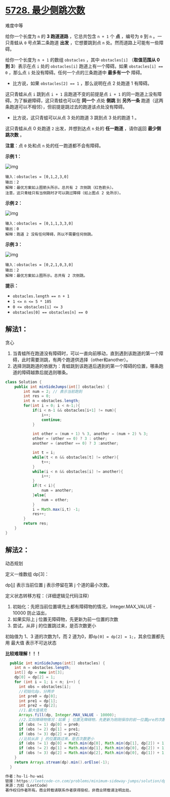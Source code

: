 # [5728. 最少侧跳次数](https://leetcode-cn.com/problems/minimum-sideway-jumps/)

难度中等

给你一个长度为 `n` 的 **3 跑道道路** ，它总共包含 `n + 1` 个 **点** ，编号为 `0` 到 `n` 。一只青蛙从 `0` 号点第二条跑道 **出发** ，它想要跳到点 `n` 处。然而道路上可能有一些障碍。

给你一个长度为 `n + 1` 的数组 `obstacles` ，其中 `obstacles[i]` （**取值范围从 0 到 3**）表示在点 `i` 处的 `obstacles[i]` 跑道上有一个障碍。如果 `obstacles[i] == 0` ，那么点 `i` 处没有障碍。任何一个点的三条跑道中 **最多有一个** 障碍。

- 比方说，如果 `obstacles[2] == 1` ，那么说明在点 2 处跑道 1 有障碍。

这只青蛙从点 `i` 跳到点 `i + 1` 且跑道不变的前提是点 `i + 1` 的同一跑道上没有障碍。为了躲避障碍，这只青蛙也可以在 **同一个** 点处 **侧跳** 到 **另外一条** 跑道（这两条跑道可以不相邻），但前提是跳过去的跑道该点处没有障碍。

- 比方说，这只青蛙可以从点 3 处的跑道 3 跳到点 3 处的跑道 1 。

这只青蛙从点 0 处跑道 `2` 出发，并想到达点 `n` 处的 **任一跑道** ，请你返回 **最少侧跳次数** 。

**注意**：点 `0` 处和点 `n` 处的任一跑道都不会有障碍。

 

**示例 1：**

![img](https://assets.leetcode.com/uploads/2021/03/25/ic234-q3-ex1.png)

```
输入：obstacles = [0,1,2,3,0]
输出：2 
解释：最优方案如上图箭头所示。总共有 2 次侧跳（红色箭头）。
注意，这只青蛙只有当侧跳时才可以跳过障碍（如上图点 2 处所示）。
```

**示例 2：**

![img](https://assets.leetcode.com/uploads/2021/03/25/ic234-q3-ex2.png)

```
输入：obstacles = [0,1,1,3,3,0]
输出：0
解释：跑道 2 没有任何障碍，所以不需要任何侧跳。
```

**示例 3：**

![img](https://assets.leetcode.com/uploads/2021/03/25/ic234-q3-ex3.png)

```
输入：obstacles = [0,2,1,0,3,0]
输出：2
解释：最优方案如上图所示。总共有 2 次侧跳。
```

 

**提示：**

- `obstacles.length == n + 1`
- `1 <= n <= 5 * 105`
- `0 <= obstacles[i] <= 3`
- `obstacles[0] == obstacles[n] == 0`



## 解法1：

贪心

1. 当青蛙所在跑道没有障碍时，可以一直向前移动，直到遇到该跑道的第一个障碍，此时需要测跳，有两个跑道供选择（other和another）。
2. 选择测跳跑道的依据为：青蛙跳到该跑道后遇到的第一个障碍的位置，哪条跑道的障碍越靠后就选则哪条。

```java
class Solution {
    public int minSideJumps(int[] obstacles) {
        int num = 2; // 表示当前跑到
        int res = 0;
        int n = obstacles.length;
        for(int i = 0; i < n-1;){
            if(i < n-1 && obstacles[i+1] != num){
                i++;
                continue;
            }
            
            int other = (num + 1) % 3, another = (num + 2) % 3;
            other = (other == 0) ? 3 : other;
            another = (another == 0) ? 3 :another;

            int t = i;
            while(t < n && obstacles[t] != other){
                t++;
            }
            while(i < n && obstacles[i] != another){
                i++;
            }
            if(t < i){
                num = another;
            }else{
                num = other;
            }
            i = Math.max(i,t) -1;
            res++;
        }
        return res;
    }
}
```

## 解法2：

动态规划

定义一维数组 dp[3]：

dp[j] 表示当前位置 j 表示停留在第 j 个道的最小次数。

定义状态转移方程：（详细逻辑见代码注释）

1. 初始化：先把当前位置填充上都有障碍物的情况，Integer.MAX_VALUE - 10000 防止溢出，
2. 如果实际上 j 位置无障碍物，先更新为前一位置的次数
3. 尝试，从非 j 的位置跳过来，是否次数更小

初始值为 1、3 道的次数为1，而 2 道为0，即`dp[0] = dp[2] = 1;`，其余位置都先用 最大值 表示不可达状态

**比较难理解！！！**

```java
  public int minSideJumps(int[] obstacles) {
    int n = obstacles.length;
    int[] dp = new int[3];
    dp[0] = dp[2] = 1;
    for (int i = 1; i < n; i++) {
      int obs = obstacles[i];
      //初始化dp，分两步
      int pre0 = dp[0];
      int pre1 = dp[1];
      int pre2 = dp[2];
      //1.最大值填充
      Arrays.fill(dp, Integer.MAX_VALUE - 10000);
      //2.实际障碍物情况：如果 j 位置无障碍物，先更新为刚刚保存的前一位置pre的次数
      if (obs != 1) dp[0] = pre0;
      if (obs != 2) dp[1] = pre1;
      if (obs != 3) dp[2] = pre2;
      //比较从非 j 的位置跳过来，是否次数更小
      if (obs != 1) dp[0] = Math.min(dp[0], Math.min(dp[1], dp[2]) + 1);
      if (obs != 2) dp[1] = Math.min(dp[1], Math.min(dp[0], dp[2]) + 1);
      if (obs != 3) dp[2] = Math.min(dp[2], Math.min(dp[0], dp[1]) + 1);
    }
    return Arrays.stream(dp).min().orElse(-1);
  }

作者：hu-li-hu-wai
链接：https://leetcode-cn.com/problems/minimum-sideway-jumps/solution/dp-dong-tai-gui-hua-by-hu-li-hu-wai-dah5/
来源：力扣（LeetCode）
著作权归作者所有。商业转载请联系作者获得授权，非商业转载请注明出处。
```

